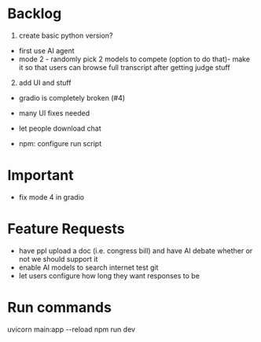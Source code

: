 # Backlog
1. create basic python version? 
- first use AI agent 
- mode 2 - randomly pick 2 models to compete (option to do that)- make it so that users can browse full transcript after getting judge stuff
2. add UI and stuff
- gradio is completely broken (#4)
- many UI fixes needed
- let people download chat 

- npm: configure run script

# Important
- fix mode 4 in gradio

# Feature Requests
- have ppl upload a doc (i.e. congress bill) and have AI debate whether or not we should support it
- enable AI models to search internet
test git
- let users configure how long they want responses to be 

# Run commands
uvicorn main:app --reload
npm run dev 